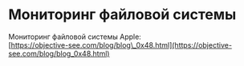 # Мониторинг файловой системы

Мониторинг файловой системы Apple:  
[https://objective-see.com/blog/blog\_0x48.html](https://objective-see.com/blog/blog_0x48.html)

